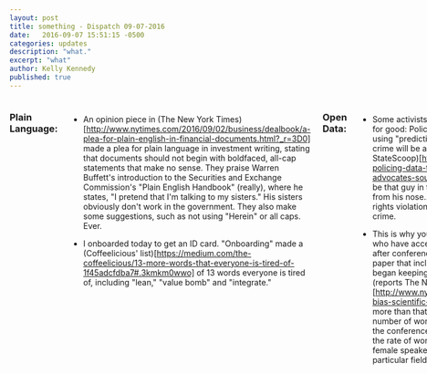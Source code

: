 ```yaml
---
layout: post
title: something - Dispatch 09-07-2016
date:   2016-09-07 15:51:15 -0500
categories: updates
description: "what."
excerpt: "what"
author: Kelly Kennedy
published: true
---
```

<div class="row"><div class="small-12 medium-11 medium-centered columns" markdown="1">

### Plain Language:

-  An opinion piece in (The New York Times)[http://www.nytimes.com/2016/09/02/business/dealbook/a-plea-for-plain-english-in-financial-documents.html?_r=3D0] made a plea for plain language in investment writing, stating that documents should not begin with boldfaced, all-cap statements that make no sense. They praise Warren Buffett's introduction to the Securities and Exchange Commission's "Plain English Handbook" (really), where he states,
"I pretend that I'm talking to my sisters." His sisters obviously don't work in the government. They also make some suggestions, such as not using "Herein" or all caps. Ever.

-  I onboarded today to get an ID card. "Onboarding" made a (Coffeelicious'
list)[https://medium.com/the-coffeelicious/13-more-words-that-everyone-is-tired-of-1f45adcfdba7#.3kmkm0wwo] of 13 words everyone is tired of, including "lean," "value bomb" and "integrate."

### Open Data:

-  Some activists argue that open data isn't always used for good: Police
departments across the nation are using "predictive policing" software to
guess where a crime will be and who will commit it, (reports StateScoop)[http://statescoop.com/as-predictive-policing-data-tools-spread-nationwide-civil-rights-advocates-sound-the-alarm].
You know it's going to be that guy in the bathtub with a single bubble
rising from his nose... The problem, besides potential civil rights
violations? The system doesn't appear to reduce crime.

-  This is why you shouldn't mess with female scientists who have access to
data: After lamenting conference after conference and research paper after
research paper that included only male names, BiasWatchNeuro began keeping
track of just how often it happened, (reports The New York Times)[http://www.nytimes.com/2016/09/06/science/gender-bias-scientific-conferences.html?_r=3D1].
But it does more than that: It compares those figures to the number of
women who are in a specific field. At about the conferences, the rate of
female speakers matches the rate of women in the field; and at about half,
female speakers fall far below the rate of women in a particular field.

### Open Government:

-  State and local governments in Washington spent $60 million responding
to open-records requests in one 12-month period, making the case yet again
that there has to be an easier way to gain information, (reports The Seattle
Times)[http://www.seattletimes.com/seattle-news/politics/public-records-requests-a-costly-cornerstone-of-democracy-60m-over-12-months/].


-  California, after a pilot program, has officially opened its first
open-data portal, (reports Government Technology)[http://www.govtech.com/civic/This-Week-in-Civic-Tech-Calif-Finalizes-Open-Data-Portal-Kansas-City-Reveals-Startup-Partners.html].


-  Boston is launching a new website, CTHRU, that allows people to scroll
through everything from government salary lists to old city budgets, (reports
WWLP)[http://wwlp.com/2016/09/05/cthru-aims-to-unlock-potential-of-open-data-in-state-government/].
It's run by Socrata.

### Vet Politics:

-  Months after Veterans Affairs Secretary Bob McDonald asked for money to
address issues at VA, he was back at Congress to plead with lawmakers to
pass the 2017 budget, (reports Military Times)[http://www.militarytimes.com/articles/mcdonald-letter-congress-action?utm_source=3DSailthru&utm_medium=3Demail&utm_campaign=3DMilitary%20EBB%209-1-16&utm_term=3DEditorial%20-%20Military%20-%20Early%20Bird%20Brief].

### Vet Love:

-  The Veterans' unemployment rate has dipped back down below 5 percent,
(reports Military Times)[http://www.militarytimes.com/articles/it-was-a-hot-august-for-post-9-11-vet-employment?utm_source=3DSailthru&utm_medium=3Demail&utm_campaign=3DMilitary%20EBB%209-6-16&utm_term=3DEditorial%20-%20Military%20-%20Early%20Bird%20Brief].

### What we're reading:

-  Companies considered to have the best workplace cultures say there are
still things they would have done differently, (writes Product Hunt for
Medium)[https://medium.com/product-hunt/how-the-best-companies-build-their-cultures-afb701757976#.inz127j8k]. For example, Buffer would have talked about its values on day one,
rather than waiting until it had 100 employees. And, the CEO of Timshel
says it's important to continue to talk about those values.